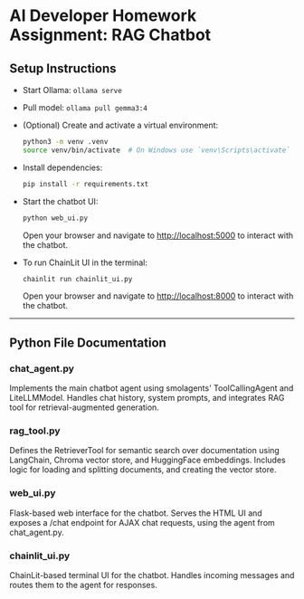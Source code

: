 # AI Developer Homework Assignment: RAG Chatbot

## Setup Instructions

- Start Ollama: `ollama serve`
- Pull model: `ollama pull gemma3:4`
- (Optional) Create and activate a virtual environment:
  ```bash
  python3 -m venv .venv
  source venv/bin/activate  # On Windows use `venv\Scripts\activate`
  ```
- Install dependencies:
  ```bash
  pip install -r requirements.txt
  ```
- Start the chatbot UI:
  ```bash
  python web_ui.py
  ```
  Open your browser and navigate to <http://localhost:5000> to interact with the chatbot.

- To run ChainLit UI in the terminal:
  ```bash
  chainlit run chainlit_ui.py
  ```
  Open your browser and navigate to <http://localhost:8000> to interact with the chatbot.

---

## Python File Documentation

### chat_agent.py
Implements the main chatbot agent using smolagents' ToolCallingAgent and LiteLLMModel. Handles chat history, system prompts, and integrates RAG tool for retrieval-augmented generation.

### rag_tool.py
Defines the RetrieverTool for semantic search over documentation using LangChain, Chroma vector store, and HuggingFace embeddings. Includes logic for loading and splitting documents, and creating the vector store.

### web_ui.py
Flask-based web interface for the chatbot. Serves the HTML UI and exposes a /chat endpoint for AJAX chat requests, using the agent from chat_agent.py.

### chainlit_ui.py
ChainLit-based terminal UI for the chatbot. Handles incoming messages and routes them to the agent for responses.
